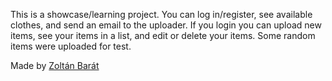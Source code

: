 This is a showcase/learning project. You can log in/register, see available clothes, and send an email to the uploader. If you login you can upload new items, see your items in a list, and edit or delete your items. Some random items were uploaded for test.

Made by [Zoltán Barát](https://www.linkedin.com/in/zolt%C3%A1n-bar%C3%A1t-b8b96a124/)
